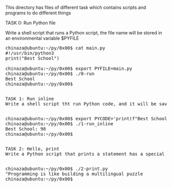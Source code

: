 This directory has files of different task which contains scripts and programs to do different things

TASK 0: Run Python file

Write a shell script that runs a Python script, the file name will be stored in an environmental variable $PYFILE

<pre>
chinaza@ubuntu:~/py/0x00$ cat main.py
#!/usr/bin/python3
print("Best School")

chinaza@ubuntu:~/py/0x00$ export PYFILE=main.py
chinaza@ubuntu:~/py/0x00$ ./0-run
Best School
chinaza@ubuntu:~/py/0x00$
<pre>

TASK 1: Run inline
Write a shell script tht run Python code, and it will be saved in the environment variable $PYCODE

<pre>
chinaza@ubuntu:~/py/0x00$ export PYCODE='print(f"Best School: {88+10}")'
chinaza@ubuntu:~/py/0x00$ ./1-run_inline 
Best School: 98
chinaza@ubuntu:~/py/0x00$ 
<pre>

TASK 2: Hello, print
Write a Python script that prints a statement has a special character followed by a new line using the function "print"

<pre>
chinaza@ubuntu:~/py/0x00$ ./2-print.py 
"Programming is like building a multilingual puzzle
chinaza@ubuntu:~/py/0x00$
<pre>
